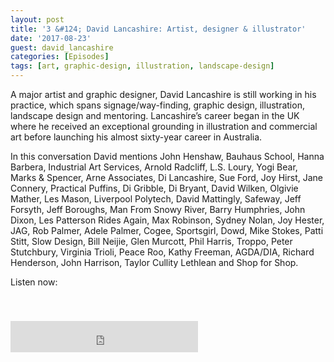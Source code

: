 ```yaml
---
layout: post
title: '3 &#124; David Lancashire: Artist, designer & illustrator'
date: '2017-08-23'
guest: david_lancashire
categories: [Episodes]
tags: [art, graphic-design, illustration, landscape-design]
---
```


A major artist and graphic designer, David Lancashire is still working in his
practice, which spans signage/way-finding, graphic design, illustration,
landscape design and mentoring. Lancashire’s career began in the UK where he
received an exceptional grounding in illustration and commercial art before
launching his almost sixty-year career in Australia.

In this conversation David mentions John Henshaw, Bauhaus School, Hanna Barbera,
Industrial Art Services, Arnold Radcliff, L.S. Loury, Yogi Bear, Marks &
Spencer, Arne Associates, Di Lancashire, Sue Ford, Joy Hirst, Jane Connery,
Practical Puffins, Di Gribble, Di Bryant, David Wilken, Olgivie Mather, Les
Mason, Liverpool Polytech, David Mattingly, Safeway, Jeff Forsyth, Jeff
Boroughs, Man From Snowy River,  Barry Humphries, John Dixon, Les Patterson
Rides Again, Max Robinson, Sydney Nolan, Joy Hester, JAG, Rob Palmer, Adele
Palmer, Cogee, Sportsgirl, Dowd, Mike Stokes, Patti Stitt, Slow Design, Bill
Neijie, Glen Murcott, Phil Harris, Troppo, Peter Stutchbury, Virginia Trioli,
Peace Roo, Kathy Freeman, AGDA/DIA, Richard Henderson, John Harrison, Taylor
Cullity Lethlean and Shop for Shop.

Listen now:
<div class="responsive-embed" style="padding-top: 8%;">
  <iframe src="https://archive.org/embed/designconv-2017-08-23-episode-003-david-lancashire" class="responsive-embed-item" height="50" frameborder="0" webkitallowfullscreen="true" mozallowfullscreen="true" allowfullscreen></iframe>
</div>
